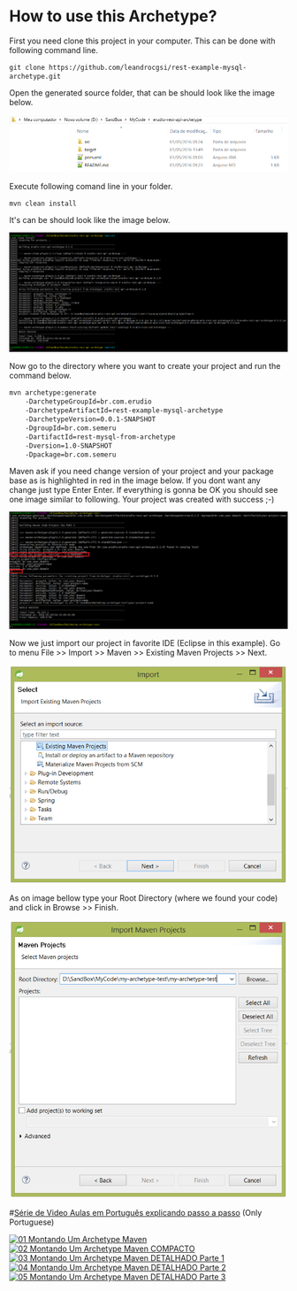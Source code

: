 # How to use this Archetype?

First you need clone this project in your computer. This can be done with following command line.

```
git clone https://github.com/leandrocgsi/rest-example-mysql-archetype.git
```

Open the generated source folder, that can be should look like the image below.

![OpenFolder](https://github.com/leandrocgsi/erudio-rest-api-archetype/blob/master/img/1-OpenFolder.png?raw=true)

Execute following comand line in your folder.

```
mvn clean install
```
It's can be should look like the image below.

![CleanInstall](https://github.com/leandrocgsi/erudio-rest-api-archetype/blob/master/img/2-CleanInstall.png?raw=true)

Now go to the directory where you want to create your project and run the command below.

```
mvn archetype:generate 
    -DarchetypeGroupId=br.com.erudio
    -DarchetypeArtifactId=rest-example-mysql-archetype
    -DarchetypeVersion=0.0.1-SNAPSHOT
    -DgroupId=br.com.semeru
    -DartifactId=rest-mysql-from-archetype
    -Dversion=1.0-SNAPSHOT
    -Dpackage=br.com.semeru
```
Maven ask if you need change version of your project and your package base as is highlighted in red in the image below. If you dont want any change just type Enter Enter. If everything is gonna be OK you should see one image similar to following. Your project was created with success ;-)

![Building1](https://github.com/leandrocgsi/erudio-rest-api-archetype/blob/master/img/4-Building.png?raw=true)

Now we just import our project in favorite IDE (Eclipse in this example). Go to menu File >> Import >> Maven >> Existing Maven Projects >> Next.

![Importing1](https://github.com/leandrocgsi/erudio-rest-api-archetype/blob/master/img/9-Importing.png?raw=true)

As on image bellow type your Root Directory (where we found your code) and click in Browse >> Finish.

![Importing2](https://github.com/leandrocgsi/erudio-rest-api-archetype/blob/master/img/10-Importing.png?raw=true)

#[Série de Video Aulas em Português explicando passo a passo](https://www.youtube.com/playlist?list=PL18bbNo7xuh-uIfKSuwAUaG4PWw832YVx) (Only Portuguese)

[![01 Montando Um Archetype Maven](http://img.youtube.com/vi/wzdkHpMpkQE-Y/0.jpg)](https://www.youtube.com/watch?v=wzdkHpMpkQE-Y "01 Montando Um Archetype Maven")
[![02 Montando Um Archetype Maven COMPACTO](http://img.youtube.com/vi/StTqXEQ2l-Y/0.jpg)](https://www.youtube.com/watch?v=StTqXEQ2l-Y "02 Montando Um Archetype Maven COMPACTO")
[![03 Montando Um Archetype Maven DETALHADO Parte 1](http://img.youtube.com/vi/StTqXEQ2l-Y/0.jpg)](https://www.youtube.com/watch?v=StTqXEQ2l-Y "01 Montando Um Archetype Maven DETALHADO Parte 1")
[![04 Montando Um Archetype Maven DETALHADO Parte 2](http://img.youtube.com/vi/StTqXEQ2l-Y/0.jpg)](https://www.youtube.com/watch?v=StTqXEQ2l-Y "02 Montando Um Archetype Maven DETALHADO Parte 2")
[![05 Montando Um Archetype Maven DETALHADO Parte 3](http://img.youtube.com/vi/StTqXEQ2l-Y/0.jpg)](https://www.youtube.com/watch?v=StTqXEQ2l-Y "03 Montando Um Archetype Maven DETALHADO Parte 3")
